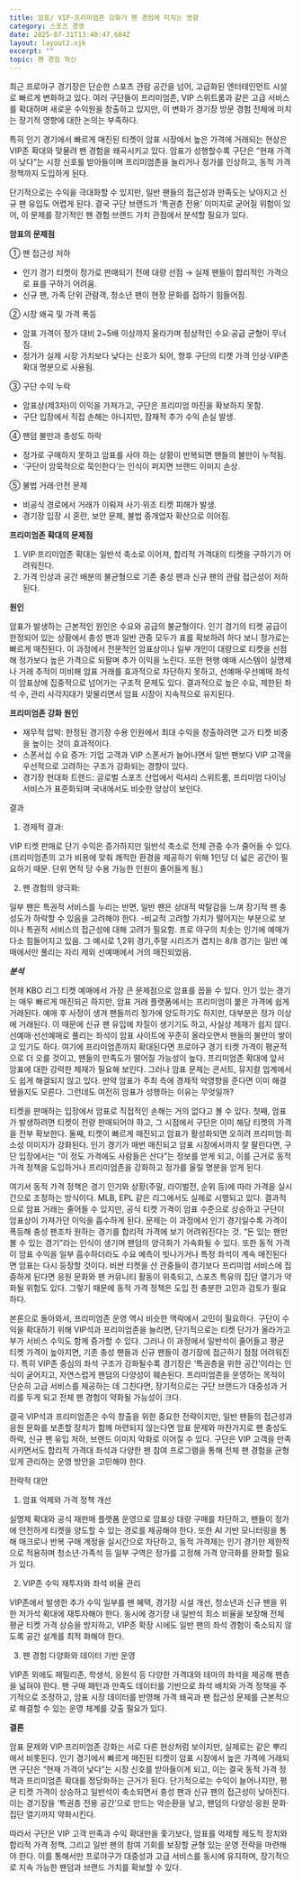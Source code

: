 ```yaml
---
title: 암표/ VIP·프리미엄존 강화가 팬 경험에 미치는 영향
category: 스포츠 경영
date: 2025-07-31T13:40:47.684Z
layout: layout2.njk
excerpt: ""
topic: 팬 경험 혁신
---
```

최근 프로야구 경기장은 단순한 스포츠 관람 공간을 넘어, 고급화된 엔터테인먼트 시설로 빠르게 변화하고 있다. 여러 구단들이 프리미엄존, VIP 스위트룸과 같은 고급 서비스를 확대하며 새로운 수익원을 창출하고 있지만, 이 변화가 경기장 방문 경험 전체에 미치는 장기적 영향에 대한 논의는 부족하다.

특히 인기 경기에서 빠르게 매진된 티켓이 암표 시장에서 높은 가격에 거래되는 현상은 VIP존 확대와 맞물려 팬 경험을 왜곡시키고 있다. 암표가 성행할수록 구단은 “현재 가격이 낮다”는 시장 신호를 받아들이며 프리미엄존을 늘리거나 정가를 인상하고, 동적 가격 정책까지 도입하게 된다.

단기적으로는 수익을 극대화할 수 있지만, 일반 팬들의 접근성과 만족도는 낮아지고 신규 팬 유입도 어렵게 된다. 결국 구단 브랜드가 ‘특권층 전용’ 이미지로 굳어질 위험이 있어, 이 문제를 장기적인 팬 경험·브랜드 가치 관점에서 분석할 필요가 있다.

**암표의 문제점**

① 팬 접근성 저하

* 인기 경기 티켓이 정가로 판매되기 전에 대량 선점 → 실제 팬들이 합리적인 가격으로 표를 구하기 어려움.
* 신규 팬, 가족 단위 관람객, 청소년 팬이 현장 문화를 접하기 힘들어짐.

② 시장 왜곡 및 가격 폭등


* 암표 가격이 정가 대비 2~5배 이상까지 올라가며 정상적인 수요·공급 균형이 무너짐.
* 정가가 실제 시장 가치보다 낮다는 신호가 되어, 향후 구단의 티켓 가격 인상·VIP존 확대 명분으로 사용됨.

③ 구단 수익 누락

* 암표상(제3자)이 이익을 가져가고, 구단은 프리미엄 마진을 확보하지 못함.
* 구단 입장에서 직접 손해는 아니지만, 잠재적 추가 수익 손실 발생.

④ 팬덤 불만과 충성도 하락

* 정가로 구매하지 못하고 암표를 사야 하는 상황이 반복되면 팬들의 불만이 누적됨.
* ‘구단이 암묵적으로 묵인한다’는 인식이 퍼지면 브랜드 이미지 손상.

⑤ 불법 거래·안전 문제

* 비공식 경로에서 거래가 이뤄져 사기·위조 티켓 피해가 발생.
* 경기장 입장 시 혼란, 보안 문제, 불법 중개업자 확산으로 이어짐.

**프리미엄존 확대의 문제점**

1. VIP·프리미엄존 확대는 일반석 축소로 이어져, 합리적 가격대의 티켓을 구하기가 어려워진다.
2. 가격 인상과 공간 배분의 불균형으로 기존 충성 팬과 신규 팬의 관람 접근성이 저하된다.

**원인**

암표가 발생하는 근본적인 원인은 수요와 공급의 불균형이다. 인기 경기의 티켓 공급이 한정되어 있는 상황에서 충성 팬과 일반 관중 모두가 표를 확보하려 하다 보니 정가로는 빠르게 매진된다. 이 과정에서 전문적인 암표상이나 일부 개인이 대량으로 티켓을 선점해 정가보다 높은 가격으로 되팔며 추가 이익을 노린다. 또한 현행 예매 시스템이 실명제나 거래 추적이 미비해 암표 거래를 효과적으로 차단하지 못하고, 선예매·우선예매 좌석이 암표상에 집중적으로 넘어가는 구조적 문제도 있다. 결과적으로 높은 수요, 제한된 좌석 수, 관리 사각지대가 맞물리면서 암표 시장이 지속적으로 유지된다.

**프리미엄존 강화 원인**

* 재무적 압박: 한정된 경기장 수용 인원에서 최대 수익을 창출하려면 고가 티켓 비중을 높이는 것이 효과적이다. 
* 스폰서십 수요 증가: 기업 고객과 VIP 스폰서가 늘어나면서 일반 팬보다 VIP 고객을 우선적으로 고려하는 구조가 강화되는 경향이 있다. 
* 경기장 현대화 트렌드: 글로벌 스포츠 산업에서 럭셔리 스위트룸, 프리미엄 다이닝 서비스가 표준화되며 국내에서도 비슷한 양상이 보인다. 

결과


1.	경제적 결과: 

VIP 티켓 판매로 단기 수익은 증가하지만 일반석 축소로 전체 관중 수가 줄어들 수 있다. (프리미엄존의 고가 비용에 맞춰 쾌적한 환경을 제공하기 위해 1인당 더 넓은 공간이 필요하기 때문. 단위 면적 당 수용 가능한 인원이 줄어들게 됨.)


2.	팬 경험의 양극화: 

일부 팬은 특권적 서비스를 누리는 반면, 일반 팬은 상대적 박탈감을 느껴 장기적 팬 충성도가 하락할 수 있음을 고려해야 한다. -비교적 고려할 가치가 떨어지는 부분으로 보이나 특권적 서비스의 접근성에 대해 고려가 필요함. 프로 야구의 치솟는 인기에 예매가 다소 힘들어지고 있음. 그 예시로 1,2위 경기,주말 시리즈가 겹치는 8/8 경기는 일반 예매에서만 풀리는 자리 제외 선예매에서 거의 매진되었음.

***분석***

현재 KBO 리그 티켓 예매에서 가장 큰 문제점으로 암표를 꼽을 수 있다. 인기 있는 경기는 매우 빠르게 매진되곤 하지만, 암표 거래 플랫폼에서는 프리미엄이 붙은 가격에 쉽게 거래된다. 예매 후 사정이 생겨 팬들끼리 정가에 양도하기도 하지만, 대부분은 정가 이상에 거래된다. 이 때문에 신규 팬 유입에 차질이 생기기도 하고, 사실상 제재가 쉽지 않다. 선예매·선선예매로 풀리는 좌석이 암표 사이트에 꾸준히 올라오면서 팬들의 불만이 쌓이고 있기도 하다. 여기에 프리미엄존까지 확대된다면 프로야구 경기 티켓 가격이 평균적으로 더 오를 것이고, 팬들의 만족도가 떨어질 가능성이 높다. 프리미엄존 확대에 앞서 암표에 대한 강력한 제재가 필요해 보인다. 그러나 암표 문제는 콘서트, 뮤지컬 업계에서도 쉽게 해결되지 않고 있다. 만약 암표가 주최 측에 경제적 악영향을 준다면 이미 해결됐을지도 모른다. 그런데도 여전히 암표가 성행하는 이유는 무엇일까?

티켓을 판매하는 입장에서 암표로 직접적인 손해는 거의 없다고 볼 수 있다. 첫째, 암표가 발생하려면 티켓이 전량 판매되어야 하고, 그 시점에서 구단은 이미 해당 티켓의 가격을 전부 확보한다. 둘째, 티켓이 빠르게 매진되고 암표가 활성화되면 오히려 프리미엄·희소성 이미지가 강화된다. 인기 경기가 매번 매진되고 암표 시장에서까지 잘 팔린다면, 구단 입장에서는 “이 정도 가격에도 사람들은 산다”는 정보를 얻게 되고, 이를 근거로 동적 가격 정책을 도입하거나 프리미엄존을 강화하고 정가를 올릴 명분을 얻게 된다.

여기서 동적 가격 정책은 경기 인기와 상황(주말, 라이벌전, 순위 등)에 따라 가격을 실시간으로 조정하는 방식이다. MLB, EPL 같은 리그에서도 실제로 시행되고 있다. 결과적으로 암표 거래는 줄어들 수 있지만, 공식 티켓 가격이 암표 수준으로 상승하고 구단이 암표상이 가져가던 이익을 흡수하게 된다. 문제는 이 과정에서 인기 경기일수록 가격이 폭등해 충성 팬조차 원하는 경기를 합리적 가격에 보기 어려워진다는 것. “돈 있는 팬만 볼 수 있는 경기”라는 인식이 생기며 팬덤의 양극화가 가속화될 수 있다. 또한 동적 가격이 암표 수익을 일부 흡수하더라도 수요 예측이 빗나가거나 특정 좌석이 계속 매진된다면 암표는 다시 등장할 것이다. 비싼 티켓을 산 관중들이 경기보다 프리미엄 서비스에 집중하게 된다면 응원 문화와 팬 커뮤니티 활동이 위축되고, 스포츠 특유의 집단 열기가 약화될 위험도 있다. 그렇기 때문에 동적 가격 정책은 도입 전 충분한 고민과 검토가 필요하다.

 본론으로 돌아와서, 프리미엄존 운영 역시 비슷한 맥락에서 고민이 필요하다. 구단이 수익을 확대하기 위해 VIP석과 프리미엄존을 늘리면, 단기적으로는 티켓 단가가 올라가고 부가 서비스 수익도 함께 증가할 수 있다. 그러나 이 과정에서 일반석이 줄어들고 평균 티켓 가격이 높아지면, 기존 충성 팬들과 신규 팬들이 경기장에 접근하기 점점 어려워진다. 특히 VIP존 중심의 좌석 구조가 강화될수록 경기장은 ‘특권층을 위한 공간’이라는 인식이 굳어지고, 자연스럽게 팬덤의 다양성이 훼손된다. 프리미엄존을 운영하는 목적이 단순히 고급 서비스를 제공하는 데 그친다면, 장기적으로는 구단 브랜드가 대중성과 거리를 두게 되고 전체 팬 경험이 약화될 가능성이 크다.

결국 VIP석과 프리미엄존은 수익 창출을 위한 중요한 전략이지만, 일반 팬들의 접근성과 응원 문화를 보존할 장치가 함께 마련되지 않는다면 암표 문제와 마찬가지로 팬 충성도 하락, 신규 팬 유입 저하, 브랜드 이미지 악화로 이어질 수 있다. 구단은 VIP 고객을 만족시키면서도 합리적 가격대 좌석과 다양한 팬 참여 프로그램을 통해 전체 팬 경험을 균형 있게 관리하는 운영 방안을 고민해야 한다.

전략적 대안



1. 암표 억제와 가격 정책 개선

실명제 확대와 공식 재판매 플랫폼 운영으로 암표상 대량 구매를 차단하고, 팬들이 정가에 안전하게 티켓을 양도할 수 있는 경로를 제공해야 한다. 또한 AI 기반 모니터링을 통해 매크로나 반복 구매 계정을 실시간으로 차단하고, 동적 가격제는 인기 경기만 제한적으로 적용하며 청소년·가족석 등 일부 구역은 정가를 고정해 가격 양극화를 완화할 필요가 있다.


2.	VIP존 수익 재투자와 좌석 비율 관리


 VIP존에서 발생한 추가 수익 일부를 팬 혜택, 경기장 시설 개선, 청소년과 신규 팬을 위한 저가석 확대에 재투자해야 한다. 동시에 경기장 내 일반석 최소 비율을 보장해 전체 평균 티켓 가격 상승을 방지하고, VIP존 확장 시에도 일반 팬의 좌석 경험이 축소되지 않도록 공간 설계를 최적 화해야 한다.


3.	팬 경험 다양화와 데이터 기반 운영


VIP존 외에도 패밀리존, 학생석, 응원석 등 다양한 가격대와 테마의 좌석을 제공해 팬층을 넓혀야 한다. 팬 구매 패턴과 만족도 데이터를 기반으로 좌석 배치와 가격 정책을 주기적으로 조정하고, 암표 시장 데이터를 반영해 가격 왜곡과 팬 접근성 문제를 근본적으로 해결할 수 있는 운영 체계를 갖출 필요가 있다.

**결론**

암표 문제와 VIP·프리미엄존 강화는 서로 다른 현상처럼 보이지만, 실제로는 같은 뿌리에서 비롯된다. 인기 경기에서 빠르게 매진된 티켓이 암표 시장에서 높은 가격에 거래되면 구단은 “현재 가격이 낮다”는 시장 신호를 받아들이게 되고, 이는 결국 동적 가격 정책과 프리미엄존 확대를 정당화하는 근거가 된다. 단기적으로는 수익이 늘어나지만, 평균 티켓 가격이 상승하고 일반석이 축소되면서 충성 팬과 신규 팬의 접근성이 낮아진다. 이는 경기장을 ‘특권층 전용 공간’으로 만드는 악순환을 낳고, 팬덤의 다양성·응원 문화·집단 열기까지 약화시킨다.

따라서 구단은 VIP 고객 만족과 수익 확대만을 좇기보다, 암표를 억제할 제도적 장치와 합리적 가격 정책, 그리고 일반 팬의 참여 기회를 보장할 균형 있는 운영 전략을 마련해야 한다. 이를 통해서만 프로야구가 대중성과 고급 서비스를 동시에 유지하며, 장기적으로 지속 가능한 팬덤과 브랜드 가치를 확보할 수 있다.